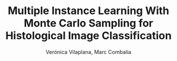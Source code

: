 ---
paperId: 56
author: Verónica Vilaplana, Marc Combalia
publicationauthor: Vilaplana, V. et al.
title: Multiple Instance Learning With Monte Carlo Sampling for Histological Image Classification
pdf: --
poster: --
alt: --
type: Poster
topic: Machine Learning Applications
link: --
conference: neurips
year: 2018
tags: neurips-2018
location: Montreal, Canada
---